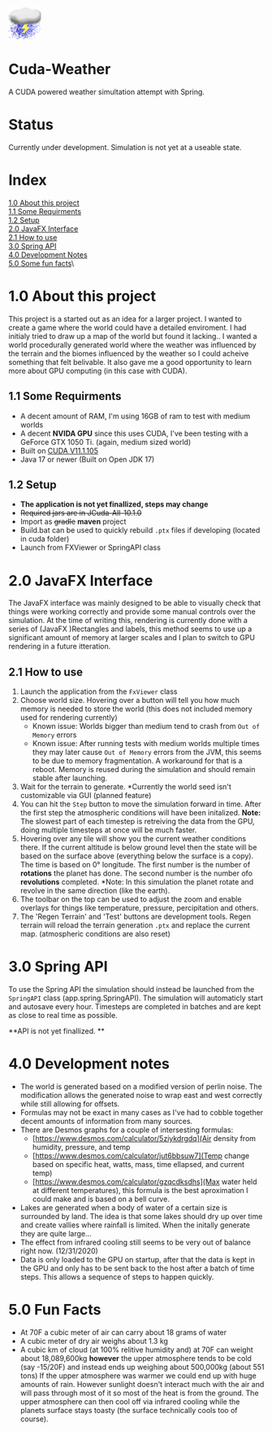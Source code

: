 ![poorly drawn rain cloud icon](https://raw.githubusercontent.com/TheIncgi/Cuda-Weather/master/src/app/storm.png?token=AHG3CNBVK33XY24W2T7DHKK765ZL4 "Poorly drawn rain cloud icon")
# Cuda-Weather
A CUDA powered weather simultation attempt with Spring.

# Status
Currently under development. Simulation is not yet at a useable state.

# Index
[1.0 About this project](#section-1.0)\
  [1.1 Some Requirments](#section-1.1)\
  [1.2 Setup](#section-1.2)\
[2.0 JavaFX Interface](#section-2.0)\
  [2.1 How to use](#section-2.1)\
[3.0 Spring API](#section-3.0)\
[4.0 Development Notes](#section-4.0)\
[5.0 Some fun facts](#section-5.0)\

<div id="section-1.0"></div>

# 1.0 About this project
  This project is a started out as an idea for a larger project. I wanted to create a game where
the world could have a detailed enviroment. I had initialy tried to draw up a map of the world but found it lacking..
I wanted a world procedurally generated world where the weather was influenced by the terrain and the biomes influenced by the weather so I
could acheive something that felt belivable. It also gave me a good opportunity to learn more about GPU computing (in this case with CUDA).

<div id="section-1.1"></div>

## 1.1 Some Requirments

 - A decent amount of RAM, I'm using 16GB of ram to test with medium worlds
 - A decent **NVIDA GPU** since this uses CUDA, I've been testing with a GeForce GTX 1050 Ti. (again, medium sized world)
 - Built on [CUDA V11.1.105](https://developer.nvidia.com/cuda-11.1.1-download-archive)
 - Java 17 or newer (Built on Open JDK 17)
 
 <div id="section-1.2"></div>
 
## 1.2 Setup

 - **The application is not yet finallized, steps may change**
 - ~~Required jars are in JCuda-All-10.1.0~~
 - Import as ~~gradle~~ **maven** project
 - Build.bat can be used to quickly rebuild `.ptx` files if developing (located in cuda folder)
 - Launch from FXViewer or SpringAPI class

<div id="section-2.0"></div>

# 2.0 JavaFX Interface

The JavaFX interface was mainly designed to be able to visually check that things were working correctly and provide some manual controls
over the simulation.
At the time of writing this, rendering is currently done with a series of (JavaFX )Rectangles and labels, this method seems to use up a significant amount of memory at
larger scales and I plan to switch to GPU rendering in a future itteration.

<div id="section-2.1"></div>

## 2.1 How to use

1. Launch the application from the `FxViewer` class
2. Choose world size. Hovering over a button will tell you how much memory is needed to store the world (this does not included memory used for rendering currently)
   * Known issue: Worlds bigger than medium tend to crash from `Out of Memory` errors
   * Known issue: After running tests with medium worlds multiple times they may later cause `Out of Memory` errors from the JVM, this seems to be due to memory fragmentation.
                  A workaround for that is a reboot. Memory is reused during the simulation and should remain stable after launching.
3. Wait for the terrain to generate. *Currently the world seed isn't customizable via GUI (planned feature)
4. You can hit the `Step` button to move the simulation forward in time. After the first step the atmospheric conditions will have been initalized.
   **Note:** The slowest part of each timestep is retreiving the data from the GPU, doing multiple timesteps at once will be much faster.
5. Hovering over any tile will show you the current weather conditions there. If the current altitude is below ground level then the state will be based on 
   the surface above (everything below the surface is a copy).
   The time is based on 0° longitude. The first number is the number of **rotations** the planet has done. The second number is the number ofo **revolutions** completed.
   *Note: In this simulation the planet rotate and revolve in the same direction (like the earth).
6. The toolbar on the top can be used to adjust the zoom and enable overlays for things like temperature, pressure, percipitation and others.
7. The 'Regen Terrain' and 'Test' buttons are development tools.
   Regen terrain will reload the terrain generation `.ptx` and replace the current map. (atmospheric conditions are also reset)
   
<div id="section-3.0"></div>

# 3.0 Spring API

To use the Spring API the simulation should instead be launched from the `SpringAPI` class (app.spring.SpringAPI).
The simulation will automaticly start and autosave every hour. Timesteps are completed in batches and are kept as close to real time as possible.

**API is not yet finallized. **

<div id="section-4.0"></div>

# 4.0 Development notes

 - The world is generated based on a modified version of perlin noise. The modification allows the generated noise to wrap east and west correctly while still allowing for offsets.
 - Formulas may not be exact in many cases as I've had to cobble together decent amounts of information from many sources.
 - There are Desmos graphs for a couple of intersesting formulas:
   - [https://www.desmos.com/calculator/5ziykdrgdq](Air density from humidity, pressure, and temp
   - [https://www.desmos.com/calculator/jut6bbsuw7](Temp change based on specific heat, watts, mass, time ellapsed, and current temp)
   - [https://www.desmos.com/calculator/gzqcdksdhs](Max water held at different temperatures), this formula is the best aproximation I could make and is based on a bell curve.
 - Lakes are generated when a body of water of a certain size is surrounded by land. The idea is that some lakes should dry up over time and create vallies where rainfall is limited.
   When the initally generate they are quite large...
 - The effect from infrared cooling still seems to be very out of balance right now. (12/31/2020)
 - Data is only loaded to the GPU on startup, after that the data is kept in the GPU and only has to be sent back to the host after a batch of time steps. This allows a sequence of steps to happen quickly.

<div id="section-5.0"></div>

 # 5.0 Fun Facts

 - At 70F a cubic meter of air can carry about 18 grams of water
 - A cubic meter of dry air weighs about 1.3 kg
 - A cubic km of cloud (at 100% relitive humidity and) at 70F can weight about 18,089,600kg **however** the upper atmosphere tends to be cold (say -15/20F) and instead ends up weighing about
   500,000kg (about 551 tons)
   If the upper atmosphere was warmer we could end up with huge amounts of rain. However sunlight doesn't interact much with the air and will pass through most of it so most of the heat is from the ground.
   The upper atmosphere can then cool off via infrared cooling while the planets surface stays toasty (the surface technically cools too of course).
